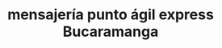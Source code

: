 ---
title: "mensajería punto ágil express Bucaramanga"
url: /bucaramanga/mensajeria-punto-agil-express-bucaramanga/
shop: Allgemein
---